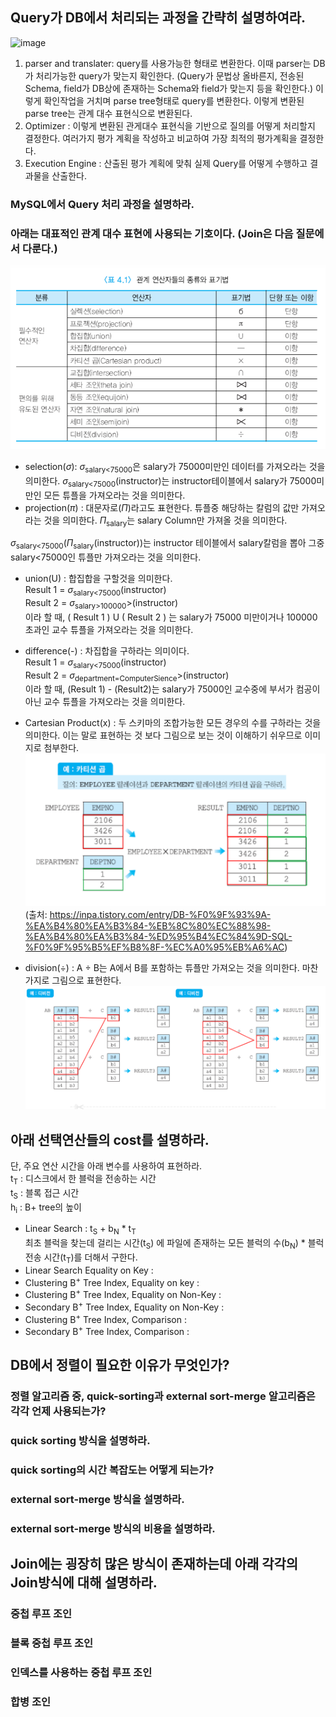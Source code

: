 ## Query가 DB에서 처리되는 과정을 간략히 설명하여라.
![image](https://github.com/AZ-backend-study/Database/assets/46997074/fef56ea6-2842-444f-ad84-31ea0046374d)

1. parser and translater: query를 사용가능한 형태로 변환한다. 이때 parser는 DB가 처리가능한 query가 맞는지 확인한다. (Query가 문법상 올바른지, 전송된 Schema, field가 DB상에 존재하는 Schema와 field가 맞는지 등을 확인한다.) 이렇게 확인작업을 거치며 parse tree형태로 query를 변환한다. 이렇게 변환된 parse tree는 관계 대수 표현식으로 변환된다.
2. Optimizer : 이렇게 변환된 관게대수 표현식을 기반으로 질의를 어떻게 처리할지 결정한다. 여러가지 평가 계획을 작성하고 비교하여 가장 최적의 평가계획을 결정한다.
3. Execution Engine : 산출된 평가 계획에 맞춰 실제 Query를 어떻게 수행하고 결과물을 산출한다.

### MySQL에서 Query 처리 과정을 설명하라.

### 아래는 대표적인 관계 대수 표현에 사용되는 기호이다. (Join은 다음 질문에서 다룬다.)
![Alt text](image.png)

- selection($\sigma$): $\sigma$<sub>salary<75000</sub>은 salary가 75000미만인 데이터를 가져오라는 것을 의미한다. $\sigma$<sub>salary<75000</sub>(instructor)는 instructor테이블에서 salary가 75000미만인 모든 튜플을 가져오라는 것을 의미한다.
- projection($\pi$) : 대문자로($\Pi$)라고도 표현한다. 튜플중 해당하는 칼럼의 값만 가져오라는 것을 의미한다. $\Pi$<sub>salary</sub>는 salary Column만 가져올 것을 의미한다.

$\sigma$<sub>salary<75000</sub>($\Pi$<sub>salary</sub>(instructor))는 instructor 테이블에서 salary칼럼을 뽑아 그중 salary<75000인 튜플만 가져오라는 것을 의미한다.

- union(U) : 합집합을 구할것을 의미한다.</br>
Result 1 = $\sigma$<sub>salary<75000</sub>(instructor)</br>
Result 2 = $\sigma$<sub>salary>100000</sub>>(instructor)</br>
이라 할 때, ( Result 1 ) U ( Result 2 )
는 salary가 75000 미만이거나 100000초과인 교수 튜플을 가져오라는 것을 의미한다.

- difference(-) : 차집합을 구하라는 의미이다.</br>
Result 1 = $\sigma$<sub>salary<75000</sub>(instructor)</br>
Result 2 = $\sigma$<sub>department=ComputerSience</sub>>(instructor)</br>
이라 할 때, (Result 1) - (Result2)는 salary가 75000인 교수중에 부서가 컴공이 아닌 교수 튜플을 가져오라는 것을 의미한다.

- Cartesian Product(x) : 두 스키마의 조합가능한 모든 경우의 수를 구하라는 것을 의미한다. 이는 말로 표현하는 것 보다 그림으로 보는 것이 이해하기 쉬우므로 이미지로 첨부한다.
![Alt text](image-1.png) 
(출처: https://inpa.tistory.com/entry/DB-%F0%9F%93%9A-%EA%B4%80%EA%B3%84-%EB%8C%80%EC%88%98-%EA%B4%80%EA%B3%84-%ED%95%B4%EC%84%9D-SQL-%F0%9F%95%B5%EF%B8%8F-%EC%A0%95%EB%A6%AC)

- division($\div$) : A $\div$ B는 A에서 B를 포함하는 튜플만 가져오는 것을 의미한다. 마찬가지로 그림으로 표현한다.
![Alt text](image-2.png)

## 아래 선택연산들의 cost를 설명하라. 
 단, 주요 연산 시간을 아래 변수를 사용하여 표현하라.<br>
t<sub>T</sub> : 디스크에서 한 블럭을 전송하는 시간</br>
t<sub>S</sub> : 블록 접근 시간</br>
h<sub>i</sub> : B+ tree의 높이

- Linear Search : t<sub>S</sub> + b<sub>N</sub> * t<sub>T</sub> </br>
최초 블럭을 찾는데 걸리는 시간(t<sub>S</sub>) 에 파일에 존재하는 모든 블럭의 수(b<sub>N</sub>) * 블럭 전송 시간(t<sub>T</sub>)를 더해서 구한다.
- Linear Search Equality on Key :
- Clustering B<sup>+</sup> Tree Index, Equality on key :
- Clustering B<sup>+</sup> Tree Index, Equality on Non-Key :
- Secondary B<sup>+</sup> Tree Index, Equality on Non-Key :
- Clustering B<sup>+</sup> Tree Index, Comparison :
- Secondary  B<sup>+</sup> Tree Index, Comparison :

## DB에서 정렬이 필요한 이유가 무엇인가?

### 정렬 알고리즘 중, quick-sorting과 external sort-merge 알고리즘은 각각 언제 사용되는가?

### quick sorting 방식을 설명하라.

### quick sorting의 시간 복잡도는 어떻게 되는가?

### external sort-merge 방식을 설명하라.

### external sort-merge 방식의 비용을 설명하라.

## Join에는 굉장히 많은 방식이 존재하는데 아래 각각의 Join방식에 대해 설명하라.

### 중첩 루프 조인

### 블록 중첩 루프 조인

### 인덱스를 사용하는 중첩 루프 조인

### 합병 조인